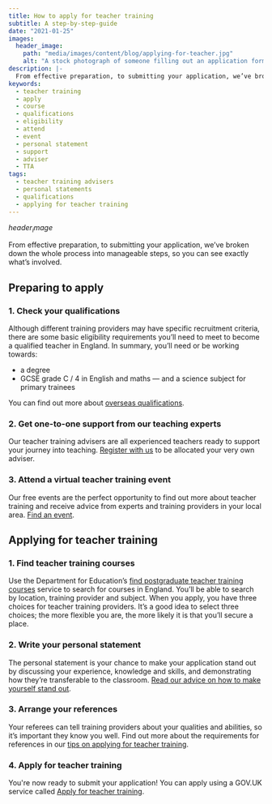 ```yaml
---
title: How to apply for teacher training
subtitle: A step-by-step-guide
date: "2021-01-25"
images:
  header_image:
    path: "media/images/content/blog/applying-for-teacher.jpg"
    alt: "A stock photograph of someone filling out an application form"
description: |-
  From effective preparation, to submitting your application, we’ve broken down the whole process into manageable steps, so you can see exactly what’s involved.
keywords:
  - teacher training
  - apply
  - course
  - qualifications
  - eligibility
  - attend
  - event
  - personal statement
  - support
  - adviser
  - TTA
tags:
  - teacher training advisers
  - personal statements
  - qualifications
  - applying for teacher training
---
```


$header_image$

From effective preparation, to submitting your application, we’ve broken down the whole process into manageable steps, so you can see exactly what’s involved.

## Preparing to apply

### 1. Check your qualifications

Although different training providers may have specific recruitment criteria, there are some basic eligibility requirements you’ll need to meet to become a qualified teacher in England. In summary, you’ll need or be working towards:

* a degree
* GCSE grade C / 4 in English and maths — and a science subject for primary trainees

You can find out more about [overseas qualifications](/train-to-teach-in-england-as-an-international-student).

### 2. Get one-to-one support from our teaching experts

Our teacher training advisers are all experienced teachers ready to support your journey into teaching. [Register with us](/tta-service) to be allocated your very own adviser.

### 3. Attend a virtual teacher training event

Our free events are the perfect opportunity to find out more about teacher training and receive advice from experts and training providers in your local area. [Find an event](/events).

## Applying for teacher training

### 1. Find teacher training courses

Use the Department for Education’s [find postgraduate teacher training courses](https://www.find-postgraduate-teacher-training.service.gov.uk/) service to search for courses in England. You’ll be able to search by location, training provider and subject. When you apply, you have three choices for teacher training providers. It’s a good idea to select three choices; the more flexible you are, the more likely it is that you’ll secure a place.

### 2. Write your personal statement

The personal statement is your chance to make your application stand out by discussing your experience, knowledge and skills, and demonstrating how they’re transferable to the classroom. [Read our advice on how to make yourself stand out](/tips-on-applying-for-teacher-training).

### 3. Arrange your references

Your referees can tell training providers about your qualities and abilities, so it’s important they know you well. Find out more about the requirements for references in our [tips on applying for teacher training](/tips-on-applying-for-teacher-training).

### 4. Apply for teacher training

You're now ready to submit your application! You can apply using a GOV.UK service called [Apply for teacher training](https://www.gov.uk/apply-for-teacher-training).
